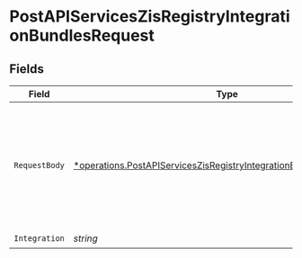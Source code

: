 # PostAPIServicesZisRegistryIntegrationBundlesRequest


## Fields

| Field                                                                                                                                                            | Type                                                                                                                                                             | Required                                                                                                                                                         | Description                                                                                                                                                      | Example                                                                                                                                                          |
| ---------------------------------------------------------------------------------------------------------------------------------------------------------------- | ---------------------------------------------------------------------------------------------------------------------------------------------------------------- | ---------------------------------------------------------------------------------------------------------------------------------------------------------------- | ---------------------------------------------------------------------------------------------------------------------------------------------------------------- | ---------------------------------------------------------------------------------------------------------------------------------------------------------------- |
| `RequestBody`                                                                                                                                                    | [*operations.PostAPIServicesZisRegistryIntegrationBundlesRequestBody](../../../pkg/models/operations/postapiserviceszisregistryintegrationbundlesrequestbody.md) | :heavy_minus_sign:                                                                                                                                               | N/A                                                                                                                                                              | {<br/>"name": "\u003cstring\u003e",<br/>"resources": {<br/>"laborum687": false<br/>},<br/>"zis_template_version": "2019-10-14",<br/>"description": "\u003cstring\u003e"<br/>} |
| `Integration`                                                                                                                                                    | *string*                                                                                                                                                         | :heavy_check_mark:                                                                                                                                               | N/A                                                                                                                                                              |                                                                                                                                                                  |